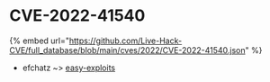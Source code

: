 # CVE-2022-41540
{% embed url="https://github.com/Live-Hack-CVE/full_database/blob/main/cves/2022/CVE-2022-41540.json" %}

* efchatz ~> [easy-exploits](https://www.alice-snow.ru/2022/database/cve-2022-41540/easy-exploits-efchatz)